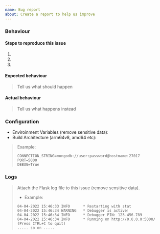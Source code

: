 ```yaml
---
name: Bug report
about: Create a report to help us improve
---
```


### Behaviour

#### Steps to reproduce this issue

1.
2.
3.

#### Expected behaviour

> Tell us what should happen

#### Actual behaviour

> Tell us what happens instead

### Configuration

* Enviroinment Variables (remove sensitive data): 
* Build Architecture (arm64v8, amd64 etc): 
> Example:
>```
>CONNECTION_STRING=mongodb://user:password@hostname:27017
>PORT=5000
>DEBUG=True
>```

### Logs

> Attach the Flask log file to this issue (remove sensitive data).
>* Example:
>```log
>04-04-2022 15:46:33 INFO      * Restarting with stat
>04-04-2022 15:46:34 WARNING   * Debugger is active!
>04-04-2022 15:46:34 INFO      * Debugger PIN: 123-456-789
>04-04-2022 15:46:34 INFO      * Running on http://0.0.0.0:5000/ (Press CTRL+C to quit)
>..... so on .....
>```

